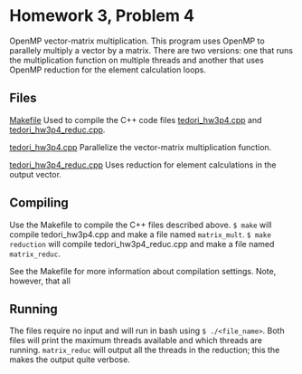 # Homework 3, Problem 4
OpenMP vector-matrix multiplication. This program uses OpenMP to parallely multiply a vector by a matrix. There are two versions: one that runs the multiplication function on multiple threads and another that uses OpenMP reduction for the element calculation loops.

## Files
[Makefile](./Makefile) Used to compile the C++ code files [tedori_hw3p4.cpp](./tedori_hw3p4.cpp) and [tedori_hw3p4_reduc.cpp](./tedori_hw3p4_reduc.cpp).

[tedori_hw3p4.cpp](./tedori_hw3p4.cpp) Parallelize the vector-matrix multiplication function.

[tedori_hw3p4_reduc.cpp](./tedori_hw3p4_reduc.cpp) Uses reduction for element calculations in the output vector.

## Compiling
Use the Makefile to compile the C++ files described above. `$ make` will compile tedori_hw3p4.cpp and make a file named `matrix_mult`. `$ make reduction` will compile tedori_hw3p4_reduc.cpp and make a file named `matrix_reduc`.

See the Makefile for more information about compilation settings. Note, however, that all

## Running 
The files require no input and will run in bash using `$ ./<file_name>`. Both files will print the maximum threads available and which threads are running. `matrix_reduc` will output all the threads in the reduction; this the makes the output quite verbose.
